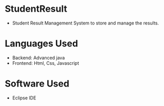 # StudentResult
- Student Result Management System to store and manage the results.

# Languages Used
- Backend: Advanced java
- Frontend: Html, Css, Javascript

# Software Used
- Eclipse IDE
